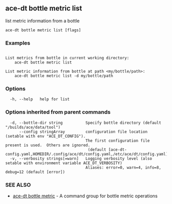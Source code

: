 ## ace-dt bottle metric list

list metric information from a bottle

```
ace-dt bottle metric list [flags]
```

### Examples

```

List metrics from bottle in current working directory:
	ace-dt bottle metric list

List metric information from bottle at path <my/bottle/path>:
	ace-dt bottle metric list -d my/bottle/path

```

### Options

```
  -h, --help   help for list
```

### Options inherited from parent commands

```
  -d, --bottle-dir string          Specify bottle directory (default "/builds/ace/data/tool")
      --config stringArray         configuration file location (setable with env "ACE_DT_CONFIG").
                                   The first configuration file present is used.  Others are ignored.
                                    (default [ace-dt-config.yaml,HOMEDIR/.config/ace/dt/config.yaml,/etc/ace/dt/config.yaml])
  -v, --verbosity strings[=warn]   Logging verbosity level (also setable with environment variable ACE_DT_VERBOSITY)
                                   Aliases: error=0, warn=4, info=8, debug=12 (default [error])
```

### SEE ALSO

* [ace-dt bottle metric](ace-dt_bottle_metric.md)	 - A command group for bottle metric operations

